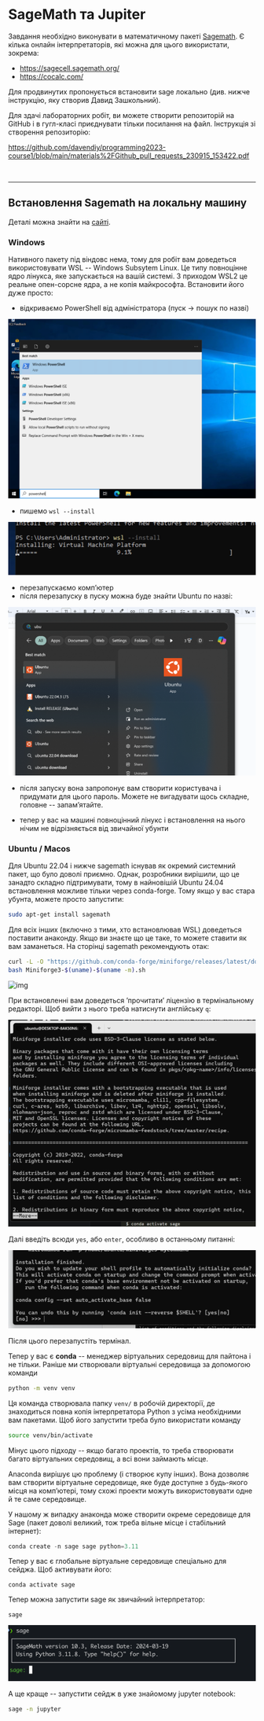 # SageMath та Jupiter

Завдання необхідно виконувати в математичному пакеті [Sagemath](https://www.sagemath.org/). Є кілька
онлайн інтерпретаторів, які можна для цього використати, зокрема:

- https://sagecell.sagemath.org/
- https://cocalc.com/

Для продвинутих пропонується встановити sage локально (див. нижче інструкцію, яку створив Давид Зашкольний).

Для здачі лабораторних робіт, ви можете створити репозиторій на GitHub і в гугл-класі приєднувати тільки посилання на файл. Інструкція зі створення репозиторію:

https://github.com/davendiy/programming2023-course1/blob/main/materials%2FGithub_pull_requests_230915_153422.pdf

<br>
<hr>

## Встановлення Sagemath на локальну машину 

Деталі можна знайти на [сайті](https://doc.sagemath.org/html/en/installation/).

### Windows

Нативного пакету під віндовс нема, тому для робіт вам доведеться використовувати WSL -- Windows Subsytem Linux. Це
типу повноцінне ядро лінукса, яке запускається на вашій системі. З приходом WSL2 це реальне опен-сорсне ядра, а не
копія майкрософта. Встановити його дуже просто:

- відкриваємо PowerShell від адміністратора (пуск -> пошук по назві)

![img](docs/assets/powershell.png)

- пишемо `wsl --install`

![img](docs/assets/wsl-install.png)

- перезапускаємо компʼютер
- після перезапуску в пуску можна буде знайти Ubuntu по назві:

![img](docs/assets/ubuntu.png)

- після запуску вона запропонує вам створити користувача і придумати для цього пароль. Можете не вигадувати щось складне, головне -- запамʼятайте.

- тепер у вас на машині повноцінний лінукс і встановлення на нього нічим не відрізняється від звичайної убунти

### Ubuntu / Macos

Для Ubuntu 22.04 і нижче sagemath існував як окремий системний пакет, що було доволі приємно. Однак, розробники вирішили, що це занадто складно підтримувати, тому в найновішій Ubuntu 24.04 встановлення можливе тільки через
conda-forge. Тому якщо у вас стара убунта, можете просто запустити:

```bash
sudo apt-get install sagemath
```

Для всіх інших (включно з тими, хто встановлював WSL) доведеться поставити анаконду. Якщо ви знаєте що це таке, то можете ставити як вам заманеться. На сторінці sagemath рекомендують отак:

```bash
curl -L -O "https://github.com/conda-forge/miniforge/releases/latest/download/Miniforge3-$(uname)-$(uname -m).sh"
bash Miniforge3-$(uname)-$(uname -m).sh
```

![img](docs/assets/conda-install.png)

При встановленні вам доведеться ʼпрочитатиʼ ліцензію в термінальному редакторі. Щоб вийти з нього треба натиснути англійську `q`:

![img](docs/assets/license.png)

Далі введіть всюди `yes`, або `enter`, особливо в останньому питанні:

![img](docs/assets/yes.png)


Після цього перезапустіть термінал.

Тепер у вас є __conda__ -- менеджер віртуальних середовищ для пайтона і не тільки. Раніше ми створювали віртуальні середовища за допомогою команди

```bash
python -m venv venv
```

Ця команда створювала папку `venv/` в робочій директорії, де знаходиться повна копія інтерпретатора Python з усіма необхідними вам пакетами. Щоб його запустити треба було використати команду

```bash
source venv/bin/activate
```

 Мінус цього підходу -- якщо багато проектів, то треба створювати багато віртуальних середовищ, а всі вони займають місце.

Anaconda вирішує цю проблему (і створює купу інших). Вона дозволяє вам створити віртуальне середовище, яке буде доступне з будь-якого місця на компʼютері, тому схожі проекти можуть використовувати одне й те саме середовище.

У нашому ж випадку анаконда може створити окреме середовище для Sage (пакет доволі великий, тож треба вільне місце і стабільний інтернет):

```python
conda create -n sage sage python=3.11
```

Тепер у вас є глобальне віртуальне середовище спеціально для сейджа. Щоб активувати його:

```
conda activate sage
```

Тепер можна запустити sage як звичайний інтерпретатор:

```
sage
```

![alt text](docs/assets/image.png)

А ще краще -- запустити сейдж в уже знайомому jupyter notebook:

```bash 
sage -n jupyter
```

